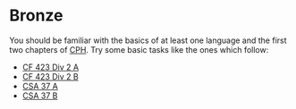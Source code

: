 # Bronze

You should be familiar with the basics of at least one language and the first two chapters of [CPH](https://cses.fi/book.pdf). Try some basic tasks like the ones which follow:
* [CF 423 Div 2 A](http://codeforces.com/contest/831/problem/A)
* [CF 423 Div 2 B](http://codeforces.com/contest/831/problem/B)
* [CSA 37 A](https://csacademy.com/contest/round-37/task/boring-number/)
* [CSA 37 B](https://csacademy.com/contest/round-37/task/group-split/)
